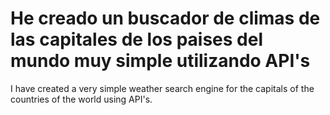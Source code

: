 # He creado un buscador de climas de las capitales de los paises del mundo muy simple utilizando API's
 I have created a very simple weather search engine for the capitals of the countries of the world using API's.
